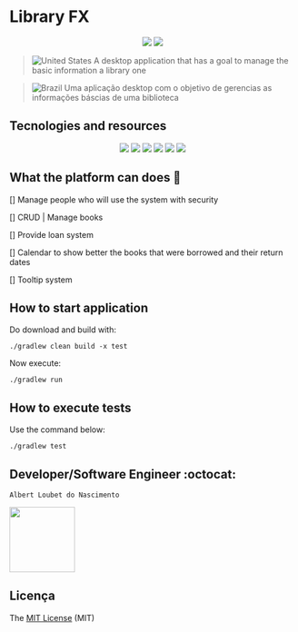 # Library FX

<p align="center">
  <img src="http://img.shields.io/static/v1?label=License&message=MIT&color=green&style=for-the-badge"/>
  <img src="http://img.shields.io/static/v1?label=STATUS&message=IN%20PROGRESS&color=red&style=for-the-badge"/>
</p>

> ![United States](https://raw.githubusercontent.com/stevenrskelton/flag-icon/master/png/16/country-4x3/us.png "United States")
> A desktop application that has a goal to manage the basic information a library one

> ![Brazil](https://raw.githubusercontent.com/stevenrskelton/flag-icon/master/png/16/country-4x3/br.png "Brazil") Uma
> aplicação desktop com o objetivo de gerencias as informações báscias de uma biblioteca

## Tecnologies and resources

<p align="center">
  <img src="https://img.shields.io/badge/Java-ED8B00?style=for-the-badge&logo=java&logoColor=white"/>
  <img src="http://img.shields.io/static/v1?label=JAVA%20FX&message=17.0.7&color=red&style=for-the-badge"/>
  <img src="http://img.shields.io/static/v1?label=LOMBOK&message=1.18.28&color=blue&style=for-the-badge"/>
  <img src="https://img.shields.io/badge/PostgreSQL-316192?style=for-the-badge&logo=postgresql&logoColor=white"/>
  <img src="https://img.shields.io/badge/Docker-2496ED?style=for-the-badge&logo=docker&logoColor=white"/>
  <img src="http://img.shields.io/static/v1?label=TESTS&message=NOTHING&color=red&style=for-the-badge"/>
</p>

## What the platform can does :checkered_flag:

[] Manage people who will use the system with security

[] CRUD | Manage books

[] Provide loan system

[] Calendar to show better the books that were borrowed and their return dates

[] Tooltip system

## How to start application
Do download and build with:
```
./gradlew clean build -x test
```

Now execute:
```
./gradlew run
```

## How to execute tests
Use the command below:
```
./gradlew test
```

## Developer/Software Engineer :octocat:
    Albert Loubet do Nascimento

<img src="https://avatars.githubusercontent.com/u/15383996?v=4" width=115>

## Licença

The [MIT License](https://opensource.org/license/mit/) (MIT)
